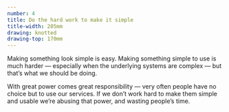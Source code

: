 ```yaml
---
number: 4
title: Do the hard work to make it simple
title-width: 205mm
drawing: knotted
drawing-top: 170mm
---
```


Making something look simple is easy. Making something simple to use is much harder — especially when the underlying systems are complex — but that’s what we should be doing.

With great power comes great responsibility — very often people have no choice but to use our services. If we don’t work hard to make them simple and usable we’re abusing that power, and wasting people’s time.
